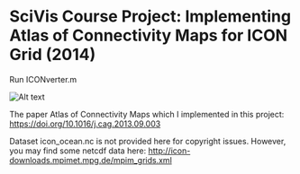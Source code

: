 # SciVis Course Project: Implementing Atlas of Connectivity Maps for ICON Grid (2014)

Run ICONverter.m

![Alt text](https://github.com/imruljubair/SciVis-Course-Project-Implementing-Atlas-of-Connectivity-Maps-for-ICON-Grid/blob/master/screenshot.png)

The paper Atlas of Connectivity Maps which I implemented in this project: https://doi.org/10.1016/j.cag.2013.09.003

Dataset icon_ocean.nc is not provided here for copyright issues. However, you may find some netcdf data here:
http://icon-downloads.mpimet.mpg.de/mpim_grids.xml
